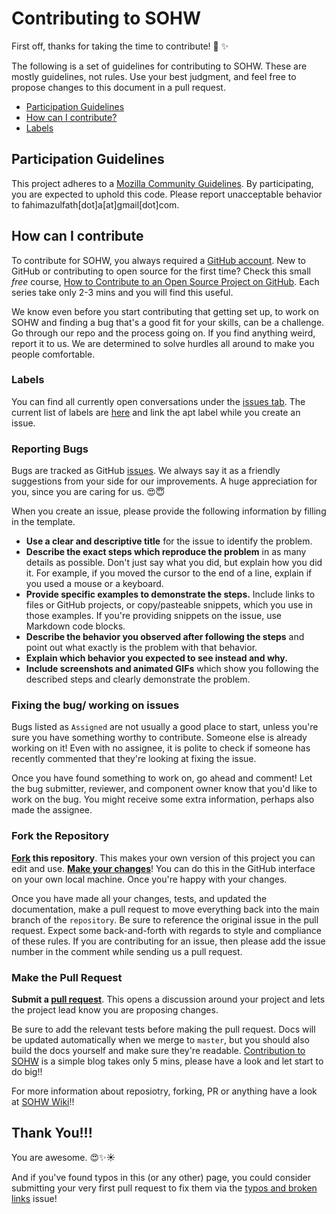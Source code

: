 # Contributing to SOHW

First off, thanks for taking the time to contribute! 🎉 ✨

The following is a set of guidelines for contributing to SOHW. These are mostly guidelines, not rules. Use your best judgment, and feel free to propose changes to this document in a pull request.

* [Participation Guidelines](#participation-guidelines)
* [How can I contribute?](#how-can-i-contribute)
* [Labels](#labels)

## Participation Guidelines 

This project adheres to a [Mozilla Community Guidelines](https://www.mozilla.org/en-US/about/governance/policies/participation/). By participating, you are expected to uphold this code. Please report unacceptable behavior to fahimazulfath[dot]a[at]gmail[dot]com.

## How can I contribute
To contribute for SOHW, you always required a [GitHub account](https://github.com/). New to GitHub or contributing to open source for the first time? Check this small *free* course, [How to Contribute to an Open Source Project on GitHub](https://egghead.io/series/how-to-contribute-to-an-open-source-project-on-github). Each series take only 2-3 mins and you will find this useful.

We know even before you start contributing that getting set up, to work on SOHW and finding a bug that's a good fit for your skills, can be a challenge. Go through our repo and the process going on. If you find anything weird, report it to us. We are determined to solve hurdles all around to make you people comfortable.

### Labels 

You can find all currently open conversations under the [issues tab](https://github.com/SOHW/Blogs/issues). The current list of labels are [here](https://github.com/SOHW/Blogs/labels) and link the apt label while you create an issue.

### Reporting Bugs
Bugs are tracked as GitHub [issues](https://github.com/SOHW/Blogs/issues/). We always say it as a friendly suggestions from your side for our improvements. A huge appreciation for you, since you are caring for us. 😍😇

When you create an issue, please provide the following information by filling in the template.

* **Use a clear and descriptive title** for the issue to identify the problem.
* **Describe the exact steps which reproduce the problem** in as many details as possible. Don't just say what you did, but explain how you did it. For example, if you moved the cursor to the end of a line, explain if you used a mouse or a keyboard.
* **Provide specific examples to demonstrate the steps.** Include links to files or GitHub projects, or copy/pasteable snippets, which you use in those examples. If you're providing snippets on the issue, use Markdown code blocks.
* **Describe the behavior you observed after following the steps** and point out what exactly is the problem with that behavior.
* **Explain which behavior you expected to see instead and why.**
* **Include screenshots and animated GIFs** which show you following the described steps and clearly demonstrate the problem.

### Fixing the bug/ working on issues
Bugs listed as ``Assigned`` are not usually a good place to start, unless you're sure you have something worthy to contribute. Someone else is already working on it! Even with no assignee, it is polite to check if someone has recently commented that they're looking at fixing the issue.

Once you have found something to work on, go ahead and comment! Let the bug submitter, reviewer, and component owner know that you'd like to work on the bug. You might receive some extra information, perhaps also made the assignee.

### Fork the Repository

**[Fork](https://github.com/SOHW/Blogs/wiki/Fork-the-repository) this repository**. This makes your own version of this project you can edit and use.
**[Make your changes](https://guides.github.com/activities/forking/#making-changes)**! You can do this in the GitHub interface on your own local machine. Once you're happy with your changes.
 
Once you have made all your changes, tests, and updated the documentation, make a pull request to move everything back into the main branch of the `repository`. Be sure to reference the original issue in the pull request. Expect some back-and-forth with regards to style and compliance of these rules. If you are contributing for an issue, then please add the issue number in the comment while sending us a pull request.
 
 ### Make the Pull Request

**Submit a [pull request](https://help.github.com/articles/proposing-changes-to-a-project-with-pull-requests/)**. This opens a discussion around your project and lets the project lead know you are proposing changes.

Be sure to add the relevant tests before making the pull request. Docs will be updated automatically when we merge to `master`, but you should also build the docs yourself and make sure they're readable. 
[Contribution to SOHW](https://sohw.github.io/Blogs/categories/Contribution-to-SOHW) is a simple blog takes only 5 mins, please have a look and let start to do big!!

For more information about reposiotry, forking, PR or anything have a look at [SOHW Wiki](https://github.com/SOHW/Blogs/wiki)!!


## Thank You!!!


You are awesome. :heart_eyes::sparkles::sunny:

And if you've found typos in this (or any other) page, you could consider submitting your very first pull request to fix them via the [typos and broken links](https://github.com/SOHW/Blogs/issues/7) issue!


